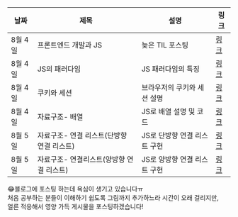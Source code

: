 | 날짜    | 제목                                      | 설명                         | 링크                                      |
| ------- | ----------------------------------------- | ---------------------------- | ----------------------------------------- |
| 8월 4일 | 프론트엔드 개발과 JS                      | 늦은 TIL 포스팅              | [링크](https://eunchanee.tistory.com/536) |
| 8월 4일 | JS의 패러다임                             | JS 패러다임의 특징           | [링크](https://eunchanee.tistory.com/537) |
| 8월 4일 | 쿠키와 세션                               | 브라우저의 쿠키와 세션 설명  | [링크](https://eunchanee.tistory.com/538) |
| 8월 4일 | 자료구조- 배열                            | JS로 배열 설명 및 코드       | [링크](https://eunchanee.tistory.com/539) |
| 8월 5일 | 자료구조- 연결 리스트(단방향 연결 리스트) | JS로 단방향 연결 리스트 구현 | [링크](https://eunchanee.tistory.com/540) |
| 8월 5일 | 자료구조- 연결리스트(양방향 연결 리스트)  | JS로 양방향 연결 리스트 구현 | [링크](https://eunchanee.tistory.com/541) |

😂블로그에 포스팅 하는데 욕심이 생기고 있습니다ㅠ<br>
처음 공부하는 분들이 이해하기 쉽도록 그림까지 추가하느라 시간이 오래 걸리지만,<br>
얼른 적응해서 영양 가득 게시물을 포스팅하겠습니다!
